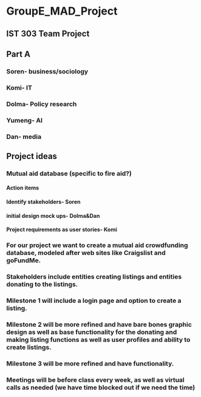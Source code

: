 # GroupE_MAD_Project

## IST 303 Team Project

## Part A

### Soren- business/sociology

### Komi- IT

### Dolma- Policy research

### Yumeng- AI

### Dan- media

## Project ideas

### Mutual aid database (specific to fire aid?)

#### Action items

#### Identify stakeholders- Soren

#### initial design mock ups- Dolma&Dan

#### Project requirements as user stories- Komi

### For our project we want to create a mutual aid crowdfunding database, modeled after web sites like Craigslist and goFundMe.


### Stakeholders include entities creating listings and entities donating to the listings.


### Milestone 1 will include a login page and option to create a listing.
### Milestone 2 will be more refined and have bare bones graphic design as well as base functionality for the donating and making listing functions as well as user profiles and ability to create listings.
### Milestone 3 will be more refined and have functionality.


### Meetings will be before class every week, as well as virtual calls as needed (we have time blocked out if we need the time)

